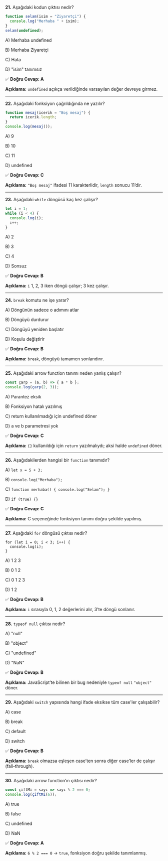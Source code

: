 **21.** Aşağıdaki kodun çıktısı nedir?

```jsx
function selam(isim = "Ziyaretçi") {
  console.log("Merhaba " + isim);
}
selam(undefined);
```

A) Merhaba undefined

B) Merhaba Ziyaretçi

C) Hata

D) "isim" tanımsız

✅ **Doğru Cevap: A**

**Açıklama:** `undefined` açıkça verildiğinde varsayılan değer devreye girmez.

---

**22.** Aşağıdaki fonksiyon çağrıldığında ne yazılır?

```jsx
function mesaj(icerik = "Boş mesaj") {
  return icerik.length;
}
console.log(mesaj());
```

A) 9

B) 10

C) 11

D) undefined

✅ **Doğru Cevap: C**

**Açıklama:** `"Boş mesaj"` ifadesi 11 karakterlidir, `length` sonucu 11’dir.

---

**23.** Aşağıdaki `while` döngüsü kaç kez çalışır?

```jsx
let i = 1;
while (i < 4) {
  console.log(i);
  i++;
}
```

A) 2

B) 3

C) 4

D) Sonsuz

✅ **Doğru Cevap: B**

**Açıklama:** `i` 1, 2, 3 iken döngü çalışır; 3 kez çalışır.

---

**24.** `break` komutu ne işe yarar?

A) Döngünün sadece o adımını atlar

B) Döngüyü durdurur

C) Döngüyü yeniden başlatır

D) Koşulu değiştirir

✅ **Doğru Cevap: B**

**Açıklama:** `break`, döngüyü tamamen sonlandırır.

---

**25.** Aşağıdaki arrow function tanımı neden yanlış çalışır?

```jsx
const çarp = (a, b) => { a * b };
console.log(çarp(2, 3));
```

A) Parantez eksik

B) Fonksiyon hatalı yazılmış

C) return kullanılmadığı için undefined döner

D) a ve b parametresi yok

✅ **Doğru Cevap: C**

**Açıklama:** `{}` kullanıldığı için `return` yazılmalıydı; aksi halde `undefined` döner.

---

**26.** Aşağıdakilerden hangisi bir `function` tanımıdır?

A) `let x = 5 + 3;`

B) `console.log("Merhaba");`

C) `function merhaba() { console.log("Selam"); }`

D) `if (true) {}`

✅ **Doğru Cevap: C**

**Açıklama:** C seçeneğinde fonksiyon tanımı doğru şekilde yapılmış.

---

**27.** Aşağıdaki `for` döngüsü çıktısı nedir?

```
for (let i = 0; i < 3; i++) {
  console.log(i);
}
```

A) 1 2 3

B) 0 1 2

C) 0 1 2 3

D) 1 2

✅ **Doğru Cevap: B**

**Açıklama:** `i` sırasıyla 0, 1, 2 değerlerini alır, 3’te döngü sonlanır.

---

**28.** `typeof null` çıktısı nedir?

A) "null"

B) "object"

C) "undefined"

D) "NaN"

✅ **Doğru Cevap: B**

**Açıklama:** JavaScript’te bilinen bir bug nedeniyle `typeof null` `"object"` döner.

---

**29.** Aşağıdaki `switch` yapısında hangi ifade eksikse tüm case'ler çalışabilir?

A) case

B) break

C) default

D) switch

✅ **Doğru Cevap: B**

**Açıklama:** `break` olmazsa eşleşen case’ten sonra diğer case’ler de çalışır (fall-through).

---

**30.** Aşağıdaki arrow function’ın çıktısı nedir?

```jsx
const çiftMi = sayı => sayı % 2 === 0;
console.log(çiftMi(6));
```

A) true

B) false

C) undefined

D) NaN

✅ **Doğru Cevap: A**

**Açıklama:** `6 % 2 === 0` → `true`, fonksiyon doğru şekilde tanımlanmış.